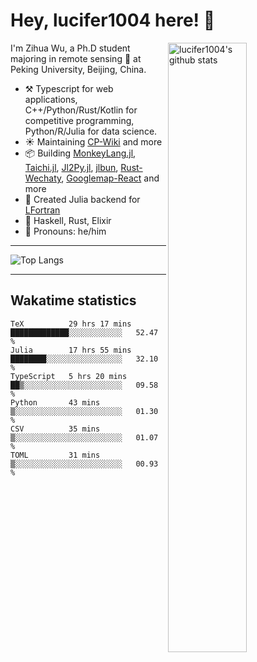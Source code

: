 # Hey, lucifer1004 here! :wave:

<img width="50%" align="right" alt="lucifer1004's github stats" src="https://github-readme-stats.vercel.app/api?username=lucifer1004&show_icons=true">

I'm Zihua Wu, a Ph.D student majoring in remote sensing :satellite: at Peking University, Beijing, China.

- :hammer_and_pick: Typescript for web applications, C++/Python/Rust/Kotlin for competitive programming, Python/R/Julia for data science.
- :sunny: Maintaining [CP-Wiki](https://cp-wiki.vercel.app) and more 
- :package: Building [MonkeyLang.jl](https://github.com/lucifer1004/MonkeyLang.jl), [Taichi.jl](https://github.com/lucifer1004/Taichi.jl), [Jl2Py.jl](https://github.com/lucifer1004/Jl2Py.jl), [jlbun](https://github.com/lucifer1004/jlbun), [Rust-Wechaty](https://github.com/wechaty/rust-wechaty), [Googlemap-React](https://github.com/googlemap-react/googlemap-react) and more
- :sparkler: Created Julia backend for [LFortran](https://github.com/lfortran/lfortran)
- :seedling: Haskell, Rust, Elixir
- :man: Pronouns: he/him

---

![Top Langs](https://github-readme-stats.vercel.app/api/top-langs/?username=lucifer1004&layout=compact)

---

## Wakatime statistics

<!--START_SECTION:waka-->

```text
TeX          29 hrs 17 mins  █████████████░░░░░░░░░░░░   52.47 %
Julia        17 hrs 55 mins  ████████░░░░░░░░░░░░░░░░░   32.10 %
TypeScript   5 hrs 20 mins   ██▒░░░░░░░░░░░░░░░░░░░░░░   09.58 %
Python       43 mins         ▒░░░░░░░░░░░░░░░░░░░░░░░░   01.30 %
CSV          35 mins         ▒░░░░░░░░░░░░░░░░░░░░░░░░   01.07 %
TOML         31 mins         ▒░░░░░░░░░░░░░░░░░░░░░░░░   00.93 %
```

<!--END_SECTION:waka-->
